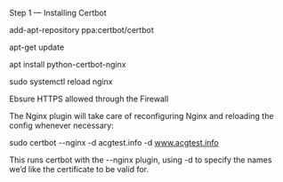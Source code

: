 Step 1 — Installing Certbot

add-apt-repository ppa:certbot/certbot

apt-get update

apt install python-certbot-nginx

sudo systemctl reload nginx

Ebsure HTTPS allowed through the Firewall

The Nginx plugin will take care of reconfiguring Nginx and reloading the config whenever necessary:

sudo certbot --nginx -d acgtest.info -d www.acgtest.info

This runs certbot with the --nginx plugin, using -d to specify the names we’d like the certificate to be valid for.
